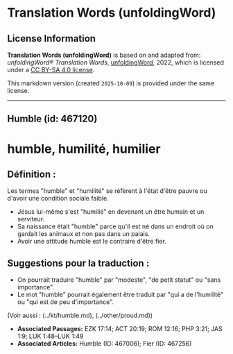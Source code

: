 # Translation Words (unfoldingWord)

## License Information

**Translation Words (unfoldingWord)** is based on and adapted from: _unfoldingWord® Translation Words_, [unfoldingWord](https://unfoldingword.org/utw), 2022, which is licensed under a [CC BY-SA 4.0 license](https://creativecommons.org/licenses/by-sa/4.0/legalcode.en).

This markdown version (created `2025-10-09`) is provided under the same license.



--------------------------------

## Humble (id: 467120)

humble, humilité, humilier
==========================

Définition :
------------

Les termes "humble" et "humilité" se réfèrent à l'état d'être pauvre ou d'avoir une condition sociale faible.

* Jésus lui\-même s'est "humilié" en devenant un être humain et un serviteur.
* Sa naissance était "humble" parce qu'il est né dans un endroit où on gardait les animaux et non pas dans un palais.
* Avoir une attitude humble est le contraire d'être fier.

Suggestions pour la traduction :
--------------------------------

* On pourrait traduire "humble" par "modeste", "de petit statut" ou "sans importance".
* Le mot "humble" pourrait également être traduit par "qui a de l'humilité" ou "qui est de peu d'importance".

(Voir aussi : (../kt/humble.md), (../other/proud.md))

* **Associated Passages:** EZK 17:14; ACT 20:19; ROM 12:16; PHP 3:21; JAS 1:9; LUK 1:48–LUK 1:49
* **Associated Articles:** Humble (ID: 467006); Fier (ID: 467256)

